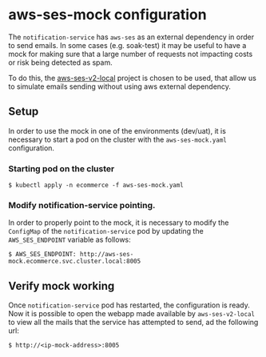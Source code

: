 # aws-ses-mock configuration

The `notification-service` has `aws-ses` as an external dependency in order to send emails. In some cases (e.g. soak-test) it may be useful to have a mock for making sure that a large number of requests not impacting costs or risk being detected as spam.

To do this, the [aws-ses-v2-local](https://github.com/domdomegg/aws-ses-v2-local) project is chosen to be used, that allow us to simulate emails sending without using aws external dependency.

## Setup

In order to use the mock in one of the environments (dev/uat), it is necessary to start a pod on the cluster with the `aws-ses-mock.yaml` configuration.

### Starting pod on the cluster

```
$ kubectl apply -n ecommerce -f aws-ses-mock.yaml
```

### Modify notification-service pointing.

In order to properly point to the mock, it is necessary to modify the `ConfigMap` of the `notification-service` pod by updating the `AWS_SES_ENDPOINT` variable as follows:

```
$ AWS_SES_ENDPOINT: http://aws-ses-mock.ecommerce.svc.cluster.local:8005
```

## Verify mock working

Once `notification-service` pod has restarted, the configuration is ready. Now it is possible to open the webapp made available by `aws-ses-v2-local` to view all the mails that the service has attempted to send, ad the following url:

```
$ http://<ip-mock-address>:8005
```